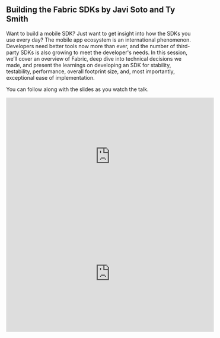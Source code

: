 <!--
{
"name" : "building-fabric-sdks",
"version" : "0.0.1",
"title" : "Building the Fabric SDKs by Javi Soto and Ty Smith",
"description" : "We’ll cover an overview of Fabric, deep dive into technical decisions we made, and present the learnings on developing an SDK.",
"freshnessDate" : 2015-11-01,
"homepage" : "https://dev.twitter.com/flight/2015",
"canonicalSource" : "https://dev.twitter.com/flight/2015",
"license" : "All Rights Reserved"
}
-->


<!-- @section -->

## Building the Fabric SDKs by Javi Soto and Ty Smith

Want to build a mobile SDK? Just want to get insight into how the SDKs you use every day? The mobile app ecosystem is an international phenomenon. Developers need better tools now more than ever, and the number of third-party SDKs is also growing to meet the developer's needs. In this session, we’ll cover an overview of Fabric, deep dive into technical decisions we made, and present the learnings on developing an SDK for stability, testability, performance, overall footprint size, and, most importantly, exceptional ease of implementation.

You can follow along with the slides as you watch the talk.

<iframe width="560" height="315" src="https://www.youtube.com/embed/XOBQDUwhSLk" frameborder="0" allowfullscreen></iframe>

<iframe width="560" height="315" src="https://g.twimg.com/dev/flight/2015/keynotes/Flight2015-Soto_and_Smith-Building_The_Fabrik_SDKs.pdf" frameborder="0" allowfullscreen></iframe>

<!-- @task, "hasDeliverable" : true, "text" : "What's your favorite SDK for mobile app development? What's the most delightful thing about it?" -->
